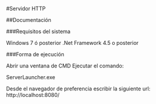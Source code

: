 #Servidor HTTP

##Documentación

###Requisitos del sistema

Windows 7 ó posterior
.Net Framework 4.5 o posterior

###Forma de ejecución

Abrir una ventana de CMD
Ejecutar el comando:

ServerLauncher.exe

Desde el navegador de preferencia escribir la siguiente url: http://localhost:8080/

